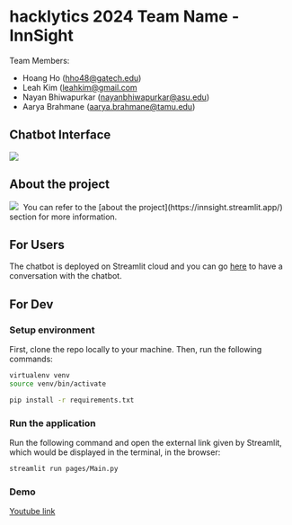 # hacklytics 2024 Team Name - InnSight 
Team Members: 
- Hoang Ho (hho48@gatech.edu)
- Leah Kim (leahkim@gmail.com
- Nayan Bhiwapurkar (nayanbhiwapurkar@asu.edu)
- Aarya Brahmane (aarya.brahmane@tamu.edu)

## Chatbot Interface
<kbd>
    <img src="https://github.com/NayanBhiwapurkar/hacklytics24/assets/46371087/ed07f09c-8d16-4b41-a9a3-0719ac8d6be4" /> 
</kbd>

## About the project
<kbd>
    <img src="https://github.com/NayanBhiwapurkar/hacklytics24/assets/46371087/f2ca73d2-323c-423d-a5d9-658b9147a5b6" /> 
</kbd>
You can refer to the [about the project](https://innsight.streamlit.app/) section for more information.

## For Users
The chatbot is deployed on Streamlit cloud and you can go [here](https://innsight.streamlit.app/) to have a conversation with the chatbot.

## For Dev
### Setup environment
First, clone the repo locally to your machine. Then, run the following commands:

```bash
virtualenv venv
source venv/bin/activate

pip install -r requirements.txt
```
### Run the application
Run the following command and open the external link given by Streamlit, which would be displayed in the terminal, in the browser:
```bash
streamlit run pages/Main.py
```

### Demo
[Youtube link]()


